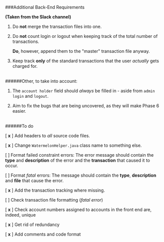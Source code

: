 ###Additional Back-End Requirements

**(Taken from the Slack channel)**

1. Do **not** merge the transaction files into one.

2. Do **not** count login or logout when keeping track of the total number of transactions.

	**Do**, however, append them to the "master" transaction file anyway.

3. Keep track **only** of the standard transactions that the user *actually* gets charged for.

<br>
######Other, to take into account:

1. The `account holder` field should *always* be filled in - aside from `admin` `login` and `logout`.

2. Aim to fix the bugs that are being uncovered, as they will make Phase 6 easier.

<br>
######To do

[ **x** ] Add headers to *all* source code files.

[ **x** ] Change `WatermelonHelper.java` class name to something else.

[   ] Format failed constraint errors: The error message should contain the **type** and **description** of the error and the **transaction** that caused it to occur.

[   ] Format *fatal* errors: The message should contain the **type**, **description** and **file** that cause the error.

[ **x** ] Add the transaction tracking where missing.

[   ] Check transaction file formatting (*fatal error*)

[  **x** ] Check account numbers assigned to accounts in the front end are, indeed, unique

[ **x** ] Get rid of redundancy

[ **x** ] Add comments and code format
